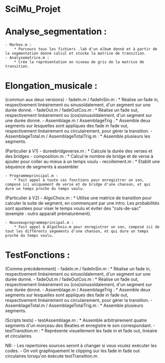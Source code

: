 # SciMu_Projet

# Analyse_segmentation :
	- Markov.m :
		* Parcours tous les fichiers .lab d'un album donné et à partir de la segmentation donné calcul et stocke la matrice de transition.
	- Analysematrice.m :
		* Crée la représentation en niveau de gris de la matrice de transition.

# Elongation_musicale :
(commun aux deux versions)
	- fadeIn.m / fadeInSin.m :
		* Réalise un fade in, respectivement linéairement ou sinusoïdalement, d'un segment sur une durée donné.
	- fadeOut.m / fadeOutCos.m :
		* Réalise un fade out, respectivement linéairement ou (cos)sinusoïdalement, d'un segment sur une durée donné.
	- Assemblage.m / AssemblageTrig :
		* Assemble deux segments sur lesquelles sont appliques des fade in fade out, respectivement linéairement ou circulairement, pour gérer la transition.
	- AssemblageTotal.m / AssemblageTotalTrig.m :
		* Assemble plusieurs les segments.

(Particulier à V1)
	- dureebridgeverse.m :
		* Calcule la durée des verses et des bridges
	- composition.m :
		* Calcul le nombre de bridge et de verse à ajouter pour coller au mieux à un temps voulu
	- recollement.m :
		* Etablit une séquence de segments à assembler

	- Programmeprincipal.m :
		* Fait appel à toute ces fonctions pour enregistrer un son, composé ici uniquement de verse et de bridge d'une chanson, et qui dure un temps proche du temps voulu.

(Particulier à V2)
	- AlgoChoix.m :
		* Utilise une matrice de transition pour calculer la suite de segment, en commençant par une intro. Les probabilités sont ajustées pour viser le temps voulu et éviter des "culs-de-sac" (exemple : outro apparaît prématurément).

	- Nouveauprogrammeprincipal.m :
		* Fait appel à AlgoChoix.m pour enregistrer un son, composé ici de tout les différents segements d'une chanson, et qui dure un temps proche du temps voulu.

# TestFonctions :
(Comme précédemment)
	- fadeIn.m / fadeInSin.m :
		* Réalise un fade in, respectivement linéairement ou sinusoïdalement, d'un segment sur une durée donné.
	- fadeOut.m / fadeOutCos.m :
		* Réalise un fade out, respectivement linéairement ou (cos)sinusoïdalement, d'un segment sur une durée donné.
	- Assemblage.m / AssemblageTrig :
		* Assemble deux segments sur lesquelles sont appliques des fade in fade out, respectivement linéairement ou circulairement, pour gérer la transition.
	- AssemblageTotal.m / AssemblageTotalTrig.m :
		* Assemble plusieurs segments.

(Scripts tests)
	- testAssemblage.m :
		* Assemble arbitrairement quatre segments d'un morçeau des Beatles et enregistre le son correspondant.
	- testTransition.m :
		* Représente visuellement les fade in et fade out, linéaire et circulaires.

NB:
	- Les repertoires sources seront à changer si vous voulez exécuter les codes.
	- On voit graphiquement le clipping sur les fade in fade out circulaires lorsqu'on éxécute testTransition.m.
